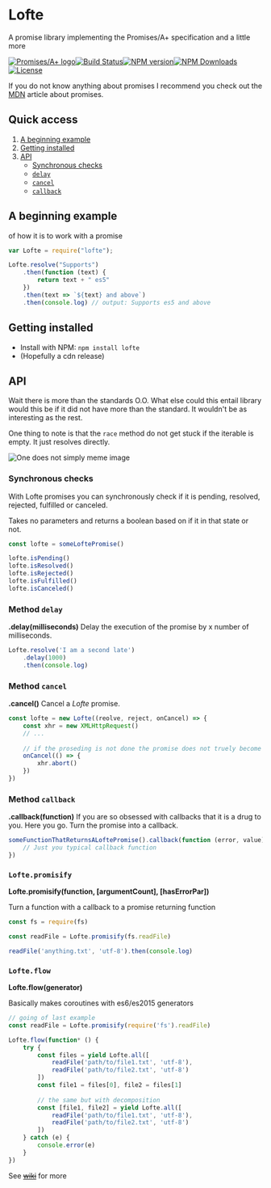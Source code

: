 # Lofte
A promise library implementing the Promises/A+ specification and a little more

[![Promises/A+ logo][img-PA+]][url-PA+][![Build Status][img-travis]][url-travis][![NPM version][img-npm]][url-npm][![NPM Downloads][img-downloads]][url-downloads][![License][img-license]][url-license]

If you do not know anything about promises I recommend you check out the [MDN][url-mdn-promises] article about promises.


## Quick access

1. [A beginning example](#a-beginning-example)
2. [Getting installed](#getting-installed)
3. [API](#api)
    - [Synchronous checks](#synchronous-checks)
    - [`delay`](#method-delay)
    - [`cancel`](#method-cancel)
    - [`callback`](#method-callback)

## A beginning example
of how it is to work with a promise
```js
var Lofte = require("lofte");

Lofte.resolve("Supports")
    .then(function (text) {
        return text + " es5"
    })
    .then(text => `${text} and above`)
    .then(console.log) // output: Supports es5 and above
```
## Getting installed
- Install with NPM: `npm install lofte`
- (Hopefully a cdn release)

## API
Wait there is more than the standards O.O. What else could this entail
library would this be if it did not have more than the standard. It
 wouldn't be as interesting as the rest.

One thing to note is that the `race` method do not get stuck if the 
iterable is empty. It just resolves directly.

![One does not simply meme image][img-meme]

### Synchronous checks
With Lofte promises you can synchronously check if it is pending, 
resolved, rejected, fulfilled or canceled.

Takes no parameters and returns a boolean based on if it in that state 
or not.

```js
const lofte = someLoftePromise()

lofte.isPending()
lofte.isResolved()
lofte.isRejected()
lofte.isFulfilled()
lofte.isCanceled()
```

### Method `delay`
**.delay(milliseconds)**
Delay the execution of the promise by x number of milliseconds.

```js
Lofte.resolve('I am a second late')
    .delay(1000)
    .then(console.log)
```

### Method `cancel`
**.cancel()**
Cancel a _Lofte_ promise.

```js
const lofte = new Lofte((reolve, reject, onCancel) => {
    const xhr = new XMLHttpRequest()
    // ...
    
    // if the proseding is not done the promise does not truely become cancelable
    onCancel(() => {
        xhr.abort()
    })
})
```

### Method `callback`
**.callback(function)**
If you are so obsessed with callbacks that it is a drug to you. Here you go. Turn the promise into a callback.

```js
someFunctionThatReturnsALoftePromise().callback(function (error, value) {
    // Just you typical callback function
})
```

### `Lofte.promisify`
**Lofte.promisify(function, [argumentCount], [hasErrorPar])**

Turn a function with a callback to a promise returning function

```js
const fs = require(fs)

const readFile = Lofte.promisify(fs.readFile)

readFile('anything.txt', 'utf-8').then(console.log)
```

### `Lofte.flow`
**Lofte.flow(generator)**

Basically makes coroutines with es6/es2015 generators

```js
// going of last example
const readFile = Lofte.promisify(require('fs').readFile)

Lofte.flow(function* () {
    try {
        const files = yield Lofte.all([
            readFile('path/to/file1.txt', 'utf-8'),
            readFile('path/to/file2.txt', 'utf-8')
        ])
        const file1 = files[0], file2 = files[1]
        
        // the same but with decomposition
        const [file1, file2] = yield Lofte.all([
            readFile('path/to/file1.txt', 'utf-8'),
            readFile('path/to/file2.txt', 'utf-8')
        ])
    } catch (e) {
        console.error(e)
    }
})
```

See ~~[wiki][url-wiki]~~ for more

[url-wiki]: https://github.com/PoroShadows/Lofte/wiki "Lofte wiki"
[url-mdn-promises]: https://developer.mozilla.org/en/docs/Web/JavaScript/Reference/Global_Objects/Promise
[url-PA+]: https://promisesaplus.com/
[url-travis]: https://travis-ci.org/PoroShadows/Lofte
[url-npm]: https://npmjs.org/package/lofte
[url-license]: LICENSE.md
[url-downloads]: https://npmjs.org/package/lofte

[img-PA+]: https://promisesaplus.com/assets/logo-small.png "Promises/A+ 1.0 compliant"
[img-travis]: https://img.shields.io/travis/PoroShadows/Lofte.svg?style=flat-square
[img-npm]: https://img.shields.io/npm/v/lofte.svg?style=flat-square
[img-license]: http://img.shields.io/npm/l/lofte.svg?style=flat-square
[img-downloads]: http://img.shields.io/npm/dm/lofte.svg?style=flat-square
[img-meme]: https://i.imgflip.com/1f2lkm.jpg "Wow so original"
